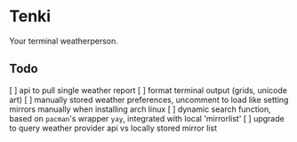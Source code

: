 # Tenki
Your terminal weatherperson.

## Todo
[ ] api to pull single weather report
[ ] format terminal output (grids, unicode art) 
[ ] manually stored weather preferences, uncomment to load like setting mirrors manually when installing arch linux
[ ] dynamic search function, based on `pacman`'s wrapper `yay`, integrated with local 'mirrorlist'
[ ] upgrade to query weather provider api vs locally stored mirror list
